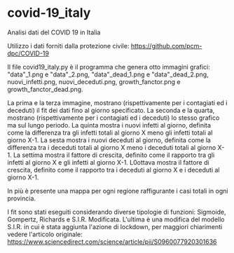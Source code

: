 # covid-19_italy
Analisi dati del COVID 19 in Italia


Utilizzo i dati forniti dalla protezione civile:
https://github.com/pcm-dpc/COVID-19

Il file covid19_italy.py è il programma che genera otto immagini grafici: "data"_1.png e "data"_2.png, "data"_dead_1.png e "data"_dead_2.png, nuovi_infetti.png, nuovi_deceduti.png, growth_fanctor.png e growth_fanctor_dead.png.

La prima e la terza immagine, mostrano (rispettivamente per i contagiati ed i deceduti) il fit dei dati fino al giorno specificato.
La seconda e la quarta, mostrano (rispettivamente per i contagiati ed i deceduti) lo stesso grafico ma sul lungo periodo.
La quinta mostra i nuovi infetti al giorno, definita come la differenza tra gli infetti totali al giorno X meno gli infetti totali al giorno X-1.
La sesta mostra i nuovi deceduti al giorno, definita come la differenza tra i deceduti totali al giorno X meno i deceduti totali al giorno X-1.
La settima mostra il fattore di crescita, definito come il rapporto tra gli infetti al giorno X e gli infetti al giorno X-1.
L0ottava mostra il fattore di crescita, definito come il rapporto tra i deceduti al giorno X e i deceduti al giorno X-1.

In più è presente una mappa per ogni regione raffigurante i casi totali in ogni provincia.

I fit sono stati eseguiti considerando diverse tipologie di funzioni: Sigmoide, Gompertz, Richards e S.I.R. Modificata.
L'ultima è una modifica del modello S.I.R. in cui è stata aggiunta l'azione di lockdown, per maggiori chiarimenti vedere l'articolo originale:
https://www.sciencedirect.com/science/article/pii/S0960077920301636
